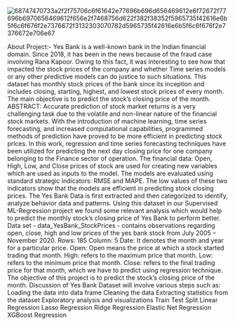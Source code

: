 ![68747470733a2f2f75706c6f61642e77696b696d656469612e6f72672f77696b6970656469612f656e2f7468756d622f382f38352f5965735f42616e6b5f6c6f676f2e7376672f3132303070782d5965735f42616e6b5f6c6f676f2e7376672e706e67](https://github.com/hypnoticmeraj/Capstone-Project-Regression-Yes-Bank-Stock-Closing-Price-Prediction/assets/122987225/83339768-9290-4332-b4e1-784d405b56d3)

About Project:-
Yes Bank is a well-known bank in the Indian financial domain. Since 2018, it has been in the news because of the fraud case involving Rana Kapoor. Owing to this fact, it was interesting to see how that impacted the stock prices of the company and whether Time series models or any other predictive models can do justice to such situations. This dataset has monthly stock prices of the bank since its inception and includes closing, starting, highest, and lowest stock prices of every month. The main objective is to predict the stock’s closing price of the month.
ABSTRACT:
Accurate prediction of stock market returns is a very challenging task due to the volatile and non-linear nature of the financial stock markets. With the introduction of machine learning, time series forecasting, and increased computational capabilities, programmed methods of prediction have proved to be more efficient in predicting stock prices. In this work, regression and time series forecasting techniques have been utilized for predicting the next day closing price for one company belonging to the Finance sector of operation. The financial data: Open, High, Low, and Close prices of stock are used for creating new variables which are used as inputs to the model. The models are evaluated using standard strategic indicators: RMSE and MAPE. The low values of these two indicators show that the models are efficient in predicting stock closing prices.
The Yes Bank Data is first extracted and then categorized to identify, analyze behavior data and patterns. Using this dataset in our Supervised ML-Regression project we found some relevant analysis which would help to predict the monthly stock’s closing price of Yes Bank to perform better.
Data set - data_YesBank_StockPrices - contains observations regarding open, close, high and low prices of the yes bank stock from July 2005 – November 2020.
Rows: 185
Column: 5
Date: It denotes the month and year for a particular price.
Open: Open means the price at which a stock started trading that month.
High: refers to the maximum price that month.
Low: refers to the minimum price that month.
Close: refers to the final trading price for that month, which we have to predict using regression technique.
The objective of this project is to predict the stock’s closing price of the month. Discussion of Yes Bank Dataset will involve various steps such as:
Loading the data into data frame
Cleaning the data
Extracting statistics from the dataset
Exploratory analysis and visualizations
Train Test Split
Linear Regression
Lasso Regression
Ridge Regression
Elastic Net Regression
XGBoost Regression
